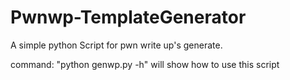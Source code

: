# Pwnwp-TemplateGenerator
A simple python Script for pwn write up's generate.

command: 
  "python genwp.py -h"
  will show how to use this script
  
